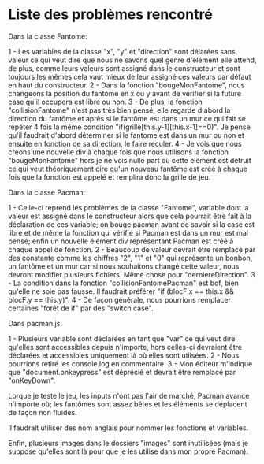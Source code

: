 # Liste des problèmes rencontré

Dans la classe Fantome:

1 - Les variables de la classe "x", "y" et "direction" sont délarées sans valeur ce qui veut dire que nous ne savons quel genre d'élément elle attend, de plus, comme leurs valeurs sont assigné dans le constructeur et sont toujours les mêmes cela vaut mieux de leur assigné ces valeurs par défaut en haut du constructeur.
2 - Dans la fonction "bougeMonFantome", nous changeons la position du fantôme en x ou y avant de vérifier si la future case qu'il occupera est libre ou non.
3 - De plus, la fonction "collisionFantome" n'est pas très bien pensé, elle regarde d'abord la direction du fantôme et après si le fantôme est dans un mur ce qui fait se répéter 4 fois la même condition "if(grille[this.y-1][this.x-1]==0)". Je pense qu'il faudrait d'abord déterminer si le fantome est dans un mur ou non et ensuite en fonction de sa direction, le faire reculer.
4 - Je vois que nous créons une nouvelle div à chaque fois que nous utilisons la fonction "bougeMonFantome" hors je ne vois nulle part où cette élément est détruit ce qui veut théoriquement dire qu'un nouveau fantôme est créé à chaque fois que la fonction est appelé et remplira donc la grille de jeu.

Dans la classe Pacman:

1 - Celle-ci reprend les problèmes de la classe "Fantome", variable dont la valeur est assigné dans le constructeur alors que cela pourrait être fait à la déclaration de ces variable; on bouge pacman avant de savoir si la case est libre et de même la fonction qui vérifie si Pacman est dans un mur est mal pensé; enfin un nouvelle élément div représentant Pacman est créé à chaque appel de fonction.
2 - Beaucoup de valeur devrait être remplacé par des constante comme les chiffres "2", "1" et "0" qui représente un bonbon, un fantôme et un mur car si nous souhaitons changé cette valeur, nous devront modifier plusieurs fichiers. Même chose pour "derniereDirection".
3 - La condition dans la fonction "collisionFantomePacman" est bof, bien qu'elle ne soie pas fausse. Il faudrait préférer "if (blocF.x == this.x && blocF.y == this.y)".
4 - De façon générale, nous pourrions remplacer certaines "forêt de if" par des "switch case".

Dans pacman.js:

1 - Plusieurs variable sont déclarées en tant que "var" ce qui veut dire qu'elles sont accessibles depuis n'importe, hors celles-ci devraient être déclarées et accessibles uniquement là où elles sont utilsées.
2 - Nous pourrions retiré les console.log en commentaire.
3 - Mon éditeur m'indique que "document.onkeypress" est déprécié et devrait être remplacé par "onKeyDown".

Lorque je teste le jeu, les inputs n'ont pas l'air de marché, Pacman avance n'importe où; les fantômes sont assez bêtes et les éléments se déplacent de façon non fluides.

Il faudrait utiliser des nom anglais pour nommer les fonctions et variables.

Enfin, plusieurs images dans le dossiers "images" sont inutilisées (mais je suppose qu'elles sont là pour que je les utilise dans mon propre Pacman).